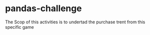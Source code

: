 # pandas-challenge

The Scop of this activities is to undertad the purchase trent from this specific game
